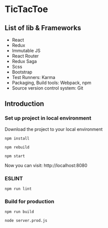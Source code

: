 # TicTacToe

## List of lib & Frameworks

* React
* Redux
* Immutable JS
* React Router
* Redux Saga
* Scss
* Bootstrap
* Test Runners: Karma
* Packaging, Build tools: Webpack, npm
* Source version control system: Git

## Introduction

### Set up project in local environment

Download the project to your local environment

```shell
npm install
```

```shell
npm rebuild
```

```shell
npm start
```
Now you can visit: http://localhost:8080

### ESLINT

```shell
npm run lint
```

### Build for production

```shell
npm run build
```

```shell
node server.prod.js
```
